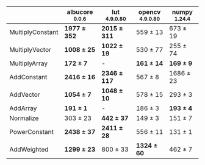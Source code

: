 |                |albucore<br><small>0.0.6</small>|lut<br><small>4.9.0.80</small>|opencv<br><small>4.9.0.80</small>|numpy<br><small>1.24.4</small>|
|----------------|--------------------------------|------------------------------|---------------------------------|------------------------------|
|MultiplyConstant|**1977 ± 352**                  |**2015 ± 311**                |559 ± 13                         |673 ± 19                      |
|MultiplyVector  |**1008 ± 25**                   |**1022 ± 19**                 |530 ± 77                         |255 ± 74                      |
|MultiplyArray   |**172 ± 7**                     |-                             |**161 ± 14**                     |**169 ± 9**                   |
|AddConstant     |**2416 ± 16**                   |**2346 ± 117**                |567 ± 8                          |1686 ± 23                     |
|AddVector       |**1054 ± 7**                    |**1048 ± 10**                 |578 ± 15                         |293 ± 3                       |
|AddArray        |**191 ± 1**                     |-                             |186 ± 3                          |**193 ± 4**                   |
|Normalize       |303 ± 23                        |**442 ± 37**                  |149 ± 3                          |151 ± 7                       |
|PowerConstant   |**2438 ± 37**                   |**2411 ± 28**                 |556 ± 11                         |131 ± 1                       |
|AddWeighted     |**1299 ± 23**                   |800 ± 33                      |**1324 ± 60**                    |462 ± 7                       |
